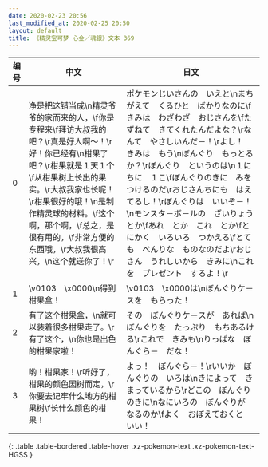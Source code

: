```yaml
---
date: 2020-02-23 20:56
last_modified_at: 2020-02-25 20:50
layout: default
title: 《精灵宝可梦 心金／魂银》文本 369
---
```

| 编号 | 中文 | 日文 |
| ---- | ---- | ---- |
| 0 | 净是把这错当成\n精灵爷爷的家而来的人，\f你是专程来\f拜访大叔我的吧？\r真是好人啊～！\r好！你已经有\n柑果了吧？\r柑果就是１天１个\f从柑果树上长出的果实。\r大叔我家也长呢！\r柑果很好的哦！\n是制作精灵球的材料。\f这个啊，那个啊，\f总之，是很有用的，\f非常方便的东西哦，\r大叔我很高兴，\n这个就送你了！\r | ポケモンじいさんの　いえと\nまちがえて　くるひと　ばかりなのに\fきみは　わざわざ　おじさんを\fたずねて　きてくれたんだよな？\rなんて　やさしいんだ－！\rよし！　きみは　もう\nぼんぐり　もっとるか？\rぼんぐり　というのは\n１にちに　１こ\fぼんぐりのきに　みを　つけるのだ\rおじさんちにも　はえてるし！\rぼんぐりは　いいぞ－！\nモンスタ－ボ－ルの　ざいりょうとか\fあれ　とか　これ　とか\fとにかく　いろいろ　つかえる\fとても　べんりな　ものなのだよ\rおじさん　うれしいから　きみに\nこれを　プレゼント　するよ！\r |
| 1 | \v0103　\x0000\n得到柑果盒！ | \v0103　\x0000は\nぼんぐりケ－スを　もらった！ |
| 2 | 有了这个柑果盒，\n就可以装着很多柑果走了。\r有了这个，\n你也是出色的柑果家啦！ | その　ぼんぐりケ－スが　あれば\nぼんぐりを　たっぷり　もちあるける\rこれで　きみも\nりっぱな　ぼんぐら－　だな！ |
| 3 | 哟！柑果家！\r听好了，柑果的颜色因树而定，\r你要去记牢什么地方的柑果树\f长什么颜色的柑果！ | よっ！　ぼんぐら－！\rいいか　ぼんぐりの　いろは\nきによって　きまっているから\rどこの　ぼんぐりのきに\nなにいろの　ぼんぐりが　なるのか\fよく　おぼえておくと　いい！ |
{: .table .table-bordered .table-hover .xz-pokemon-text .xz-pokemon-text-HGSS }